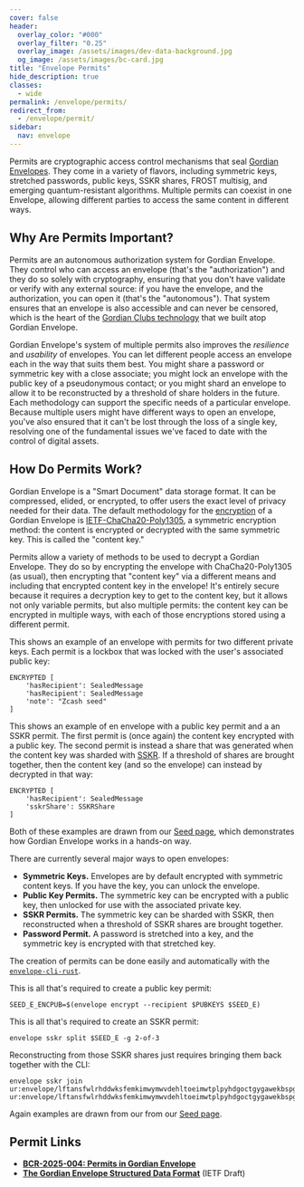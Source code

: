 ```yaml
---
cover: false
header:
  overlay_color: "#000"
  overlay_filter: "0.25"
  overlay_image: /assets/images/dev-data-background.jpg
  og_image: /assets/images/bc-card.jpg
title: "Envelope Permits"
hide_description: true
classes:
  - wide
permalink: /envelope/permits/
redirect_from:
  - /envelope/permit/
sidebar:
  nav: envelope
---
```


Permits are cryptographic access control mechanisms that seal [Gordian Envelopes](/envelope/). They come in a variety of flavors, including symmetric keys, stretched passwords, public keys, SSKR shares, FROST multisig, and emerging quantum-resistant algorithms. Multiple permits can coexist in one Envelope, allowing different parties to access the same content in different ways. 

## Why Are Permits Important?

Permits are an autonomous authorization system for Gordian Envelope. They control who can access an envelope (that's the "authorization") and they do so solely with cryptography, ensuring that you don't have validate or verify with any external source: if you have the envelope, and the authorization, you can open it (that's the "autonomous"). That system ensures that an envelope is also accessible and can never be censored, which is the heart of the [Gordian Clubs technology](/clubs/) that we built atop Gordian Envelope.

Gordian Envelope's system of multiple permits also improves the _resilience_ and _usability_ of envelopes. You can let different people access an envelope each in the way that suits them best. You might share a password or symmetric key with a close associate; you might lock an envelope with the public key of a pseudonymous contact; or you might shard an envelope to allow it to be reconstructed by a threshold of share holders in the future. Each methodology can support the specific needs of a particular envelope. Because multiple users might have different ways to open an envelope, you've also ensured that it can't be lost through the loss of a single key, resolving one of the fundamental issues we've faced to date with the control of digital assets.

## How Do Permits Work?

Gordian Envelope is a "Smart Document" data storage format. It can be compressed, elided, or encrypted, to offer users the exact level of privacy needed for their data. The default methodology for the [encryption](https://github.com/BlockchainCommons/Research/blob/master/papers/bcr-2023-004-envelope-symmetric-encryption.md) of a Gordian Envelope is [IETF-ChaCha20-Poly1305](https://datatracker.ietf.org/doc/html/rfc7539), a symmetric encryption method: the content is encrypted or decrypted with the same symmetric key. This is called the "content key."

Permits allow a variety of methods to be used to decrypt a Gordian Envelope. They do so by encrypting the envelope with ChaCha20-Poly1305 (as usual), then encrypting that "content key" via a different means and including that encrypted content key in the envelope! It's entirely secure because it requires a decryption key to get to the content key, but it allows not only variable permits, but also multiple permits: the content key can be encrypted in multiple ways, with each of those encryptions stored using a different permit.

This shows an example of an envelope with permits for two different private keys. Each permit is a lockbox that was locked with the user's associated public key:
```
ENCRYPTED [
    'hasRecipient': SealedMessage
    'hasRecipient': SealedMessage
    'note': "Zcash seed"
]
```
This shows an example of en envelope with a public key permit and a an SSKR permit. The first permit is (once again) the content key encrypted with a public key. The second permit is instead a share that was generated when the content key was sharded with [SSKR](/sskr/). If a threshold of shares are brought together, then the content key (and so the envelope) can instead by decrypted in that way:
```
ENCRYPTED [
    'hasRecipient': SealedMessage
    'sskrShare': SSKRShare
]
```
Both of these examples are drawn from our [Seed page](/envelope/seed/), which demonstrates how Gordian Envelope works in a hands-on way.

There are currently several major ways to open envelopes:

* **Symmetric Keys.** Envelopes are by default encrypted with symmetric content keys. If you have the key, you can unlock the envelope.
* **Public Key Permits.** The symmetric key can be encrypted with a public key, then unlocked for use with the associated private key.
* **SSKR Permits.** The symmetric key can be sharded with SSKR, then reconstructed when a threshold of SSKR shares are brought together.
* **Password Permit.** A password is stretched into a key, and the symmetric key is encrypted with that stretched key.
 
The creation of permits can be done easily and automatically with the [`envelope-cli-rust`](https://github.com/BlockchainCommons/bc-envelope-cli-rust).

This is all that's required to create a public key permit:
```
SEED_E_ENCPUB=$(envelope encrypt --recipient $PUBKEYS $SEED_E)
```
This is all that's required to create an SSKR permit:
```
envelope sskr split $SEED_E -g 2-of-3
```
Reconstructing from those SSKR shares just requires bringing them back together with the CLI:
```
envelope sskr join
ur:envelope/lftansfwlrhddwksfemkimwymwvdehltoeimwtplpyhdgoctgygawekbspgtwkfmonwmlbmklpenskayeswmgomyenhydmrlwncajogssnematwpgantwzetehmhssiogdztwtsrckswvstiinmkspdpimdwsskeqzhddatansfphdcxmojsjpryadbgroleykrdaahscyvarttitszssfdsykisynctctsblysaftcfvsgmoyamtpsotantkphddagdclaeadaeaebkmegwsssrftaymnuyfmsohedacmswhgdrsfoybacloyfsbtmykbhlihdechkbvthkmdgh 
ur:envelope/lftansfwlrhddwksfemkimwymwvdehltoeimwtplpyhdgoctgygawekbspgtwkfmonwmlbmklpenskayeswmgomyenhydmrlwncajogssnematwpgantwzetehmhssiogdztwtsrckswvstiinmkspdpimdwsskeqzhddatansfphdcxmojsjpryadbgroleykrdaahscyvarttitszssfdsykisynctctsblysaftcfvsgmoyamtpsotantkphddagdclaeadadbkrpvaaaidswpelsoxcejekikncmcszcktolkkidaddikshtbdhtwlwptdeessnyhngdoygo
```
Again examples are drawn from our from our [Seed page](/envelope/seed/).

## Permit Links

* [**BCR-2025-004: Permits in Gordian Envelope**](https://github.com/BlockchainCommons/Research/blob/master/papers/bcr-2025-004-permit.md)
* [**The Gordian Envelope Structured Data Format**](https://github.com/BlockchainCommons/Research/blob/master/papers/bcr-2025-004-permit.md) (IETF Draft)
